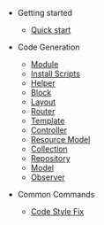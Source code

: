 * Getting started

  * [Quick start](quickstart.md)
  
* Code Generation
  
  * [Module](module_generation.md)
  * [Install Scripts](install_scripts.md)
  * [Helper](helper.md)
  * [Block](block.md)
  * [Layout](layout.md)
  * [Router](router.md)
  * [Template](template.md)
  * [Controller](controller.md)
  * [Resource Model](resource-model.md)
  * [Collection](collection.md)
  * [Repository](repository.md)
  * [Model](model.md)
  * [Observer](observer.md)

* Common Commands

  * [Code Style Fix](code-style.md)
  